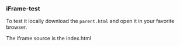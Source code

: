 ### iFrame-test

To test it locally download the ```parent.html``` and open it
in your favorite browser. 


The iframe source is the index.html
